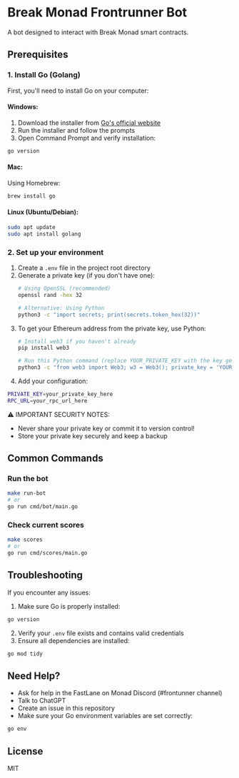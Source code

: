 # Break Monad Frontrunner Bot

A bot designed to interact with Break Monad smart contracts.

## Prerequisites

### 1. Install Go (Golang)

First, you'll need to install Go on your computer:

#### Windows:
1. Download the installer from [Go's official website](https://golang.org/dl/)
2. Run the installer and follow the prompts
3. Open Command Prompt and verify installation:
```sh
go version
```

#### Mac:
Using Homebrew:
```sh
brew install go
```

#### Linux (Ubuntu/Debian):
```sh
sudo apt update
sudo apt install golang
```

### 2. Set up your environment

1. Create a `.env` file in the project root directory
2. Generate a private key (if you don't have one):
   ```sh
   # Using OpenSSL (recommended)
   openssl rand -hex 32
   
   # Alternative: Using Python
   python3 -c "import secrets; print(secrets.token_hex(32))"
   ```
3. To get your Ethereum address from the private key, use Python:
   ```sh
   # Install web3 if you haven't already
   pip install web3

   # Run this Python command (replace YOUR_PRIVATE_KEY with the key generated above)
   python3 -c "from web3 import Web3; w3 = Web3(); private_key = 'YOUR_PRIVATE_KEY'; account = w3.eth.account.from_key('0x' + private_key); print(f'Private key: {private_key}'); print(f'Public address: {account.address}')"
   ```
4. Add your configuration:
```sh
PRIVATE_KEY=your_private_key_here
RPC_URL=your_rpc_url_here
```

⚠️ IMPORTANT SECURITY NOTES:
- Never share your private key or commit it to version control!
- Store your private key securely and keep a backup

## Common Commands

### Run the bot
```sh
make run-bot
# or
go run cmd/bot/main.go
```

### Check current scores
```sh
make scores
# or
go run cmd/scores/main.go
```

## Troubleshooting

If you encounter any issues:

1. Make sure Go is properly installed:
```sh
go version
```

2. Verify your `.env` file exists and contains valid credentials
3. Ensure all dependencies are installed:
```sh
go mod tidy
```

## Need Help?

- Ask for help in the FastLane on Monad Discord (#frontunner channel)
- Talk to ChatGPT
- Create an issue in this repository
- Make sure your Go environment variables are set correctly:
```sh
go env
```

## License

MIT
